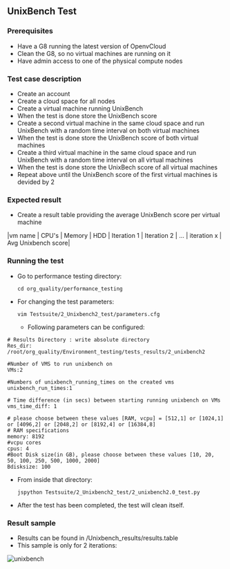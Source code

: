 ## UnixBench Test

### Prerequisites
- Have a G8 running the latest version of OpenvCloud
- Clean the G8, so no virtual machines are running on it
- Have admin access to one of the physical compute nodes

### Test case description
- Create an account
- Create a cloud space for all nodes
- Create a virtual machine running UnixBench
- When the test is done store the UnixBench score
- Create a second virtual machine in the same cloud space and run UnixBench with a random time interval on both virtual machines
- When the test is done store the UnixBench score of both virtual machines
- Create a third virtual machine in the same cloud space and run UnixBench with a random time interval on all virtual machines
- When the test is done store the UnixBech score of all virtual machines
- Repeat above until the UnixBench score of the first virtual machines is devided by 2

### Expected result
- Create a result table providing the average UnixBench score per virtual machine  

|vm name  | CPU's  | Memory | HDD | Iteration 1 | Iteration 2 | ... | iteration x | Avg Unixbench score|

### Running the test
- Go to performance testing directory: 
  ```
  cd org_quality/performance_testing
  ```
  
- For changing the test parameters:
  ```
  vim Testsuite/2_Unixbench2_test/parameters.cfg 
  ```
  - Following parameters can be configured:
```  
# Results Directory : write absolute directory
Res_dir: /root/org_quality/Environment_testing/tests_results/2_unixbench2

#Number of VMS to run unixbench on
VMs:2

#Numbers of unixbench_running_times on the created vms
unixbench_run_times:1

# Time difference (in secs) between starting running unixbench on VMs
vms_time_diff: 1

# please choose between these values [RAM, vcpu] = [512,1] or [1024,1] or [4096,2] or [2048,2] or [8192,4] or [16384,8]
# RAM specifications
memory: 8192
#vcpu cores
cpus: 4
#Boot Disk size(in GB), please choose between these values [10, 20, 50, 100, 250, 500, 1000, 2000]
Bdisksize: 100
```
- From inside that directory:
  ```
  jspython Testsuite/2_Unixbench2_test/2_unixbench2.0_test.py 
  ```
- After the test has been completed, the test will clean itself.

### Result sample
- Results can be found in /Unixbench_results/results.table
- This sample is only for 2 iterations:

![unixbench](https://cloud.githubusercontent.com/assets/15011431/14142022/b3a054de-f68b-11e5-8996-259aca0fba93.png)

